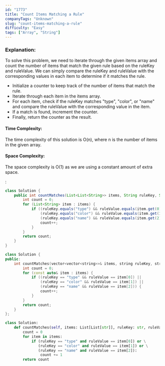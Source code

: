 ```yaml
---
id: "1773"
title: "Count Items Matching a Rule"
companyTags: "Unknown"
slug: "count-items-matching-a-rule"
difficulty: "Easy"
tags: ["Array", "String"]
---
```


### Explanation:
To solve this problem, we need to iterate through the given items array and count the number of items that match the given rule based on the ruleKey and ruleValue. We can simply compare the ruleKey and ruleValue with the corresponding values in each item to determine if it matches the rule.

- Initialize a counter to keep track of the number of items that match the rule.
- Iterate through each item in the items array.
- For each item, check if the ruleKey matches "type", "color", or "name" and compare the ruleValue with the corresponding value in the item.
- If a match is found, increment the counter.
- Finally, return the counter as the result.

#### Time Complexity:
The time complexity of this solution is O(n), where n is the number of items in the given array.

#### Space Complexity:
The space complexity is O(1) as we are using a constant amount of extra space.

:

```java
class Solution {
    public int countMatches(List<List<String>> items, String ruleKey, String ruleValue) {
        int count = 0;
        for (List<String> item : items) {
            if ((ruleKey.equals("type") && ruleValue.equals(item.get(0))) ||
                (ruleKey.equals("color") && ruleValue.equals(item.get(1))) ||
                (ruleKey.equals("name") && ruleValue.equals(item.get(2)))) {
                count++;
            }
        }
        return count;
    }
}
```

```cpp
class Solution {
public:
    int countMatches(vector<vector<string>>& items, string ruleKey, string ruleValue) {
        int count = 0;
        for (const auto& item : items) {
            if ((ruleKey == "type" && ruleValue == item[0]) ||
                (ruleKey == "color" && ruleValue == item[1]) ||
                (ruleKey == "name" && ruleValue == item[2])) {
                count++;
            }
        }
        return count;
    }
};
```

```python
class Solution:
    def countMatches(self, items: List[List[str]], ruleKey: str, ruleValue: str) -> int:
        count = 0
        for item in items:
            if (ruleKey == "type" and ruleValue == item[0]) or \
               (ruleKey == "color" and ruleValue == item[1]) or \
               (ruleKey == "name" and ruleValue == item[2]):
                count += 1
        return count
```